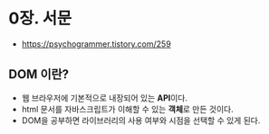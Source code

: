 # 0장. 서문

- https://psychogrammer.tistory.com/259

## DOM 이란?

- 웹 브라우저에 기본적으로 내장되어 있는 **API**이다.
- html 문서를 자바스크립트가 이해할 수 있는 **객체**로 만든 것이다.
- DOM을 공부하면 라이브러리의 사용 여부와 시점을 선택할 수 있게 된다.
